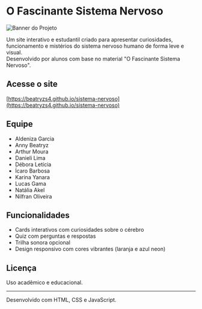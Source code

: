 # O Fascinante Sistema Nervoso

![Banner do Projeto](banner_o-fascinante-sistema-nervoso.png)

Um site interativo e estudantil criado para apresentar curiosidades, funcionamento e mistérios do sistema nervoso humano de forma leve e visual.  
Desenvolvido por alunos com base no material "O Fascinante Sistema Nervoso".

## Acesse o site
[https://beatryzs4.github.io/sistema-nervoso](https://beatryzs4.github.io/sistema-nervoso)

## Equipe
- Aldeniza Garcia  
- Anny Beatryz  
- Arthur Moura  
- Danieli Lima  
- Débora Letícia  
- Ícaro Barbosa  
- Karina Yanara  
- Lucas Gama  
- Natália Akel  
- Nilfran Oliveira  

## Funcionalidades
- Cards interativos com curiosidades sobre o cérebro
- Quiz com perguntas e respostas
- Trilha sonora opcional
- Design responsivo com cores vibrantes (laranja e azul neon)

## Licença
Uso acadêmico e educacional.

---

Desenvolvido com HTML, CSS e JavaScript.
